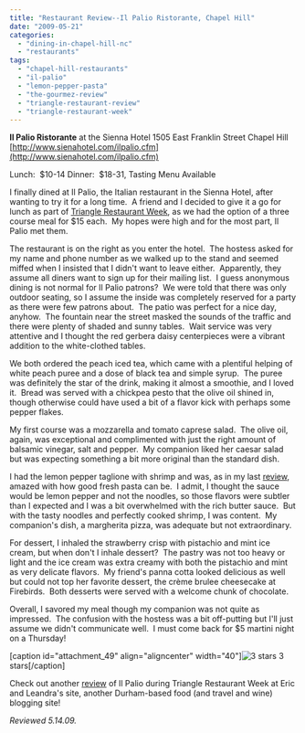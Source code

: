 ```yaml
---
title: "Restaurant Review--Il Palio Ristorante, Chapel Hill"
date: "2009-05-21"
categories: 
  - "dining-in-chapel-hill-nc"
  - "restaurants"
tags: 
  - "chapel-hill-restaurants"
  - "il-palio"
  - "lemon-pepper-pasta"
  - "the-gourmez-review"
  - "triangle-restaurant-review"
  - "triangle-restaurant-week"
---
```


**Il Palio Ristorante** at the Sienna Hotel 1505 East Franklin Street Chapel Hill [http://www.sienahotel.com/ilpalio.cfm](http://www.sienahotel.com/ilpalio.cfm)

Lunch:  $10-14 Dinner:  $18-31, Tasting Menu Available

I finally dined at Il Palio, the Italian restaurant in the Sienna Hotel, after wanting to try it for a long time.  A friend and I decided to give it a go for lunch as part of [Triangle Restaurant Week](http://www.trirestaurantweek.com/), as we had the option of a three course meal for $15 each.  My hopes were high and for the most part, Il Palio met them.

The restaurant is on the right as you enter the hotel.  The hostess asked for my name and phone number as we walked up to the stand and seemed miffed when I insisted that I didn't want to leave either.  Apparently, they assume all diners want to sign up for their mailing list.  I guess anonymous dining is not normal for Il Palio patrons?  We were told that there was only outdoor seating, so I assume the inside was completely reserved for a party as there were few patrons about.  The patio was perfect for a nice day, anyhow.  The fountain near the street masked the sounds of the traffic and there were plenty of shaded and sunny tables.  Wait service was very attentive and I thought the red gerbera daisy centerpieces were a vibrant addition to the white-clothed tables.

We both ordered the peach iced tea, which came with a plentiful helping of white peach puree and a dose of black tea and simple syrup.  The puree was definitely the star of the drink, making it almost a smoothie, and I loved it.  Bread was served with a chickpea pesto that the olive oil shined in, though otherwise could have used a bit of a flavor kick with perhaps some pepper flakes.

My first course was a mozzarella and tomato caprese salad.  The olive oil, again, was exceptional and complimented with just the right amount of balsamic vinegar, salt and pepper.  My companion liked her caesar salad but was expecting something a bit more original than the standard dish.

I had the lemon pepper taglione with shrimp and was, as in my last [review](index.php?id=restaurant-review-piazza-italia-brightleaf-square-durham), amazed with how good fresh pasta can be.  I admit, I thought the sauce would be lemon pepper and not the noodles, so those flavors were subtler than I expected and I was a bit overwhelmed with the rich butter sauce.  But with the tasty noodles and perfectly cooked shrimp, I was content.  My companion's dish, a margherita pizza, was adequate but not extraordinary.

For dessert, I inhaled the strawberry crisp with pistachio and mint ice cream, but when don't I inhale dessert?  The pastry was not too heavy or light and the ice cream was extra creamy with both the pistachio and mint as very delicate flavors.  My friend's panna cotta looked delicious as well but could not top her favorite dessert, the crème brulee cheesecake at Firebirds.  Both desserts were served with a welcome chunk of chocolate.

Overall, I savored my meal though my companion was not quite as impressed.  The confusion with the hostess was a bit off-putting but I'll just assume we didn't communicate well.  I must come back for $5 martini night on a Thursday!

\[caption id="attachment\_49" align="aligncenter" width="40"\]![3 stars](http://s3.amazonaws.com/thegourmez-wpmedia/2009/02/rating_avocado1.gif "rating_avocado1") 3 stars\[/caption\]

Check out another [review](http://www.ericandleandra.com/wp/2009/05/19/triangle-restaurant-week-il-palio/) of Il Palio during Triangle Restaurant Week at Eric and Leandra's site, another Durham-based food (and travel and wine) blogging site!

_Reviewed 5.14.09._
